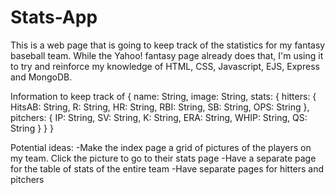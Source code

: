 # Stats-App

This is a web page that is going to keep track of the statistics for my fantasy baseball team. While the Yahoo! fantasy page already does that, I'm using it to try and reinforce my knowledge of HTML, CSS, Javascript, EJS, Express and MongoDB.


Information to keep track of
{
    name: String,
    image: String,
    stats: {
        hitters: {
            HitsAB: String,
            R: String,
            HR: String,
            RBI: String,
            SB: String,
            OPS: String
        },
        pitchers: {
            IP: String,
            SV: String,
            K: String,
            ERA: String,
            WHIP: String,
            QS: String
        }
    }
}

Potential ideas:
    -Make the index page a grid of pictures of the players on my team. Click the picture to go to their stats page 
    -Have a separate page for the table of stats of the entire team
    -Have separate pages for hitters and pitchers
